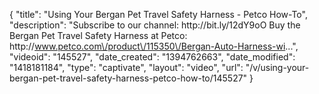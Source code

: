 {
    "title": "Using Your Bergan Pet Travel Safety Harness - Petco How-To",
    "description": "Subscribe to our channel: http:\/\/bit.ly\/12dY9oO Buy the Bergan Pet Travel Safety Harness at Petco: http:\/\/www.petco.com\/product\/115350\/Bergan-Auto-Harness-wi...",
    "videoid": "145527",
    "date_created": "1394762663",
    "date_modified": "1418181184",
    "type": "captivate",
    "layout": "video",
    "url": "\/v\/using-your-bergan-pet-travel-safety-harness-petco-how-to\/145527"
}